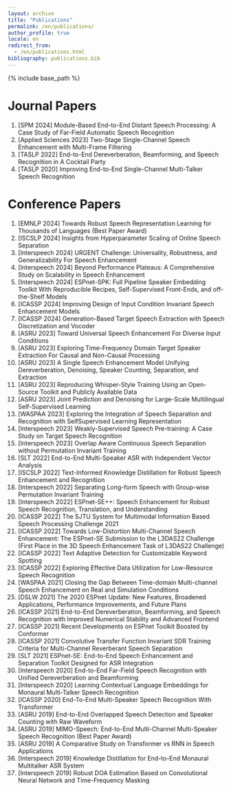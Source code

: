 ```yaml
---
layout: archive
title: "Publications"
permalink: /en/publications/
author_profile: true
locale: en
redirect_from:
  - /en/publications.html
bibliography: publications.bib
---
```


{% include base_path %}

Journal Papers
======
1. [SPM 2024] Module-Based End-to-End Distant Speech Processing: A Case Study of Far-Field Automatic Speech Recognition<d-cite key="Module_Based-Chang2024"/>
2. [Applied Sciences 2023] Two-Stage Single-Channel Speech Enhancement with Multi-Frame Filtering<d-cite key="Two_Stage-Lin2023"/>
3. [TASLP 2022] End-to-End Dereverberation, Beamforming, and Speech Recognition in A Cocktail Party<d-cite key="End_to_End-Zhang2022"/>
4. [TASLP 2020] Improving End-to-End Single-Channel Multi-Talker Speech Recognition<d-cite key="Improving-Zhang2020"/>

Conference Papers
======
1. [EMNLP 2024] Towards Robust Speech Representation Learning for Thousands of Languages<d-cite key="Towards-Chen2024"/> <span class="highlight-red">(Best Paper Award)</span>
2. [ISCSLP 2024] Insights from Hyperparameter Scaling of Online Speech Separation<d-cite key="Insights-Zhou2024"/>
3. [Interspeech 2024] URGENT Challenge: Universality, Robustness, and Generalizability For Speech Enhancement<d-cite key="URGENT-Zhang2024"/>
4. [Interspeech 2024] Beyond Performance Plateaus: A Comprehensive Study on Scalability in Speech Enhancement<d-cite key="Beyond-Zhang2024"/>
5. [Interspeech 2024] ESPnet-SPK: Full Pipeline Speaker Embedding Toolkit With Reproducible Recipes, Self-Supervised Front-Ends, and off-the-Shelf Models<d-cite key="ESPnet_SPK-Jung2024"/>
6. [ICASSP 2024] Improving Design of Input Condition Invariant Speech Enhancement Models<d-cite key="Improving-Zhang2024"/>
7. [ICASSP 2024] Generation-Based Target Speech Extraction with Speech Discretization and Vocoder<d-cite key="Generation_Based-Yu2024"/>
8. [ASRU 2023] Toward Universal Speech Enhancement For Diverse Input Conditions<d-cite key="Toward-Zhang2023"/>
9. [ASRU 2023] Exploring Time-Frequency Domain Target Speaker Extraction For Causal and Non-Causal Processing<d-cite key="Exploring-Zhang2023"/>
10. [ASRU 2023] A Single Speech Enhancement Model Unifying Dereverberation, Denoising, Speaker Counting, Separation, and Extraction<d-cite key="Single-Saijo2023"/>
11. [ASRU 2023] Reproducing Whisper-Style Training Using an Open-Source Toolkit and Publicly Available Data<d-cite key="Reproducing-Peng2023"/>
12. [ASRU 2023] Joint Prediction and Denoising for Large-Scale Multilingual Self-Supervised Learning<d-cite key="Joint-Chen2023"/>
13. [WASPAA 2023] Exploring the Integration of Speech Separation and Recognition with SelfSupervised Learning Representation<d-cite key="Exploring-Masuyama2023"/>
14. [Interspeech 2023] Weakly-Supervised Speech Pre-training: A Case Study on Target Speech Recognition<d-cite key="Weakly_Supervised-Zhang2023"/>
15. [Interspeech 2023] Overlap Aware Continuous Speech Separation without Permutation Invariant Training<d-cite key="Overlap-Yu2023"/>
16. [SLT 2022] End-to-End Multi-Speaker ASR with Independent Vector Analysis<d-cite key="End_to_End-Scheibler2022"/>
17. [ISCSLP 2022] Text-Informed Knowledge Distillation for Robust Speech Enhancement and Recognition<d-cite key="Text_Informed-Wang2022"/>
18. [Interspeech 2022] Separating Long-form Speech with Group-wise Permutation Invariant Training<d-cite key="Separating-Zhang2022"/>
19. [Interspeech 2022] ESPnet-SE++: Speech Enhancement for Robust Speech Recognition, Translation, and Understanding<d-cite key="ESPnet_SE-Lu2022"/>
20. [ICASSP 2022] The SJTU System for Multimodal Information Based Speech Processing Challenge 2021<d-cite key="SJTU-Wang2022"/>
21. [ICASSP 2022] Towards Low-Distortion Multi-Channel Speech Enhancement: The ESPnet-SE Submission to the L3DAS22 Challenge<d-cite key="Towards-Lu2022"/> <span class="highlight-red">(First Place in the 3D Speech Enhancement Task of L3DAS22 Challenge)</span>
22. [ICASSP 2022] Text Adaptive Detection for Customizable Keyword Spotting<d-cite key="Text-Xi2022"/>
23. [ICASSP 2022] Exploring Effective Data Utilization for Low-Resource Speech Recognition<d-cite key="Exploring-Zhou2022"/>
24. [WASPAA 2021] Closing the Gap Between Time-domain Multi-channel Speech Enhancement on Real and Simulation Conditions<d-cite key="Closing-Zhang2021"/>
25. [DSLW 2021] The 2020 ESPnet Update: New Features, Broadened Applications, Performance Improvements, and Future Plans<d-cite key="The2020-Watanabe2021"/>
26. [ICASSP 2021] End-to-End Dereverberation, Beamforming, and Speech Recognition with Improved Numerical Stability and Advanced Frontend<d-cite key="End_to_End-Zhang2021"/>
27. [ICASSP 2021] Recent Developments on ESPnet Toolkit Boosted by Conformer<d-cite key="Recent-Guo2021"/>
28. [ICASSP 2021] Convolutive Transfer Function Invariant SDR Training Criteria for Multi-Channel Reverberant Speech Separation<d-cite key="Convolutive-Boeddeker2021"/>
29. [SLT 2021] ESPnet-SE: End-to-End Speech Enhancement and Separation Toolkit Designed for ASR Integration<d-cite key="ESPnet_SE-Li2021"/>
30. [Interspeech 2020] End-to-End Far-Field Speech Recognition with Unified Dereverberation and Beamforming<d-cite key="End_to_End-Zhang2020"/>
31. [Interspeech 2020] Learning Contextual Language Embeddings for Monaural Multi-Talker Speech Recognition<d-cite key="Learning-Zhang2020"/>
32. [ICASSP 2020] End-To-End Multi-Speaker Speech Recognition With Transformer<d-cite key="End_To_End-Chang2020"/>
33. [ASRU 2019] End-to-End Overlapped Speech Detection and Speaker Counting with Raw Waveform<d-cite key="End_to_End-Zhang2019"/>
34. [ASRU 2019] MIMO-Speech: End-to-End Multi-Channel Multi-Speaker Speech Recognition<d-cite key="MIMO_Speech-Chang2019"/> <span class="highlight-red">(Best Paper Award)</span>
35. [ASRU 2019] A Comparative Study on Transformer vs RNN in Speech Applications<d-cite key="Comparative-Karita2019"/>
36. [Interspeech 2019] Knowledge Distillation for End-to-End Monaural Multitalker ASR System<d-cite key="Knowledge-Zhang2019"/>
37. [Interspeech 2019] Robust DOA Estimation Based on Convolutional Neural Network and Time-Frequency Masking<d-cite key="Robust-Zhang2019"/>
